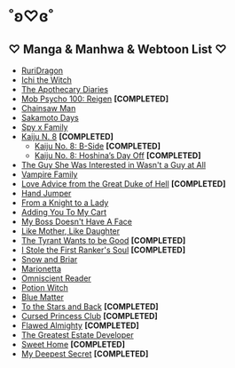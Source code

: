 # ˚ʚ♡ɞ˚
## **♡ Manga & Manhwa & Webtoon List ♡**
- [RuriDragon](https://www.viz.com/shonenjump/chapters/ruridragon)
- [Ichi the Witch](https://www.viz.com/shonenjump/chapters/ichi-the-witch)
- [The Apothecary Diaries](https://squareenixmangaandbooks.square-enix-games.com/en-us/series/the-apothecary-diaries)
- [Mob Psycho 100: Reigen](https://reigenscans.tumblr.com/post/175842597303/reigen-chapter-list) **[COMPLETED]**
- [Chainsaw Man](https://www.viz.com/shonenjump/chapters/chainsaw-man)
- [Sakamoto Days](https://www.viz.com/sakamoto-days)
- [Spy x Family](https://www.viz.com/spy-x-family)
- [Kaiju N. 8](https://www.viz.com/kaiju-no-8) **[COMPLETED]**
    - [Kaiju No. 8: B-Side](https://www.viz.com/shonenjump/chapters/kaiju-no-8-b-side) **[COMPLETED]**
    - [Kaiju No. 8: Hoshina’s Day Off](https://www.viz.com/shonenjump/chapters/kaiju-no-8-hoshinas-day-off) **[COMPLETED]**
- [The Guy She Was Interested in Wasn't a Guy at All](https://mangadex.org/title/9d3d3403-1a87-4737-9803-bc3d99db1424/the-guy-she-was-interested-in-wasn-t-a-guy-at-all?order=asc) 
- [Vampire Family](https://www.webtoons.com/en/comedy/vampire-family/list?title_no=6402)
- [Love Advice from the Great Duke of Hell](https://www.webtoons.com/en/comedy/love-advice/list?title_no=1498) **[COMPLETED]**
- [Hand Jumper](https://www.webtoons.com/en/thriller/hand-jumper/list?title_no=2702)
- [From a Knight to a Lady](https://www.webtoons.com/en/fantasy/from-a-knight-to-a-lady/list?title_no=3164)
- [Adding You To My Cart](https://www.webtoons.com/en/canvas/adding-you-to-my-cart/list?title_no=780794)
- [My Boss Doesn't Have A Face](https://www.webtoons.com/en/canvas/my-boss-doesnt-have-a-face/list?title_no=970595)
- [Like Mother, Like Daughter](https://www.webtoons.com/en/drama/like-mother-like-daughter/list?title_no=5734)
- [The Tyrant Wants to be Good](https://www.webtoons.com/en/fantasy/the-tyrant-wants-to-be-good/list?title_no=5201) **[COMPLETED]**
- [I Stole the First Ranker's Soul](https://www.webtoons.com/en/fantasy/i-stole-the-first-rankers-soul/list?title_no=5551) **[COMPLETED]**
- [Snow and Briar](https://www.webtoons.com/en/comedy/snow-and-briar/list?title_no=6847)
- [Marionetta](https://www.webtoons.com/en/fantasy/marionetta/list?title_no=4425)
- [Omniscient Reader](https://www.webtoons.com/en/action/omniscient-reader/list?title_no=2154)
- [Potion Witch](https://www.webtoons.com/en/fantasy/potion-witch/list?title_no=6210)
- [Blue Matter](https://www.webtoons.com/en/fantasy/blue-matter/list?title_no=2923)
- [To the Stars and Back](https://www.webtoons.com/en/slice-of-life/to-the-stars-and-back/list?title_no=4047) **[COMPLETED]**
- [Cursed Princess Club](https://www.webtoons.com/en/comedy/cursed-princess-club/list?title_no=1537) **[COMPLETED]**
- [Flawed Almighty](https://www.webtoons.com/en/supernatural/flawed-almighty/list?title_no=3577) **[COMPLETED]**
- [The Greatest Estate Developer](https://www.webtoons.com/en/fantasy/the-greatest-estate-developer/list?title_no=3596)
- [Sweet Home](https://www.webtoons.com/en/thriller/sweethome/list?title_no=1285) **[COMPLETED]**
- [My Deepest Secret](https://www.webtoons.com/en/thriller/my-deepest-secret/list?title_no=1580) **[COMPLETED]**
